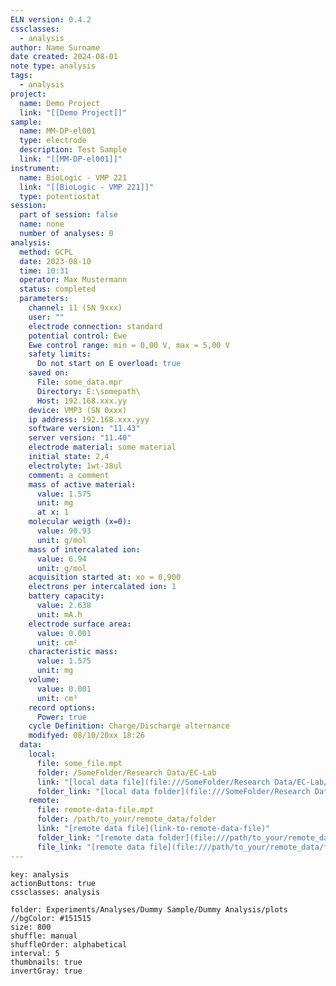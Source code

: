 ```yaml
---
ELN version: 0.4.2
cssclasses:
  - analysis
author: Name Surname
date created: 2024-08-01
note type: analysis
tags:
  - analysis
project:
  name: Demo Project
  link: "[[Demo Project]]"
sample:
  name: MM-DP-el001
  type: electrode
  description: Test Sample
  link: "[[MM-DP-el001]]"
instrument:
  name: BioLogic - VMP 221
  link: "[[BioLogic - VMP 221]]"
  type: potentiostat
session:
  part of session: false
  name: none
  number of analyses: 0
analysis:
  method: GCPL
  date: 2023-08-10
  time: 10:31
  operator: Max Mustermann
  status: completed
  parameters:
    channel: 11 (SN 9xxx)
    user: ""
    electrode connection: standard
    potential control: Ewe
    Ewe control range: min = 0,00 V, max = 5,00 V
    safety limits:
      Do not start on E overload: true
    saved on:
      File: some_data.mpr
      Directory: E:\somepath\
      Host: 192.168.xxx.yy
    device: VMP3 (SN 0xxx)
    ip address: 192.168.xxx.yyy
    software version: "11.43"
    server version: "11.40"
    electrode material: some material
    initial state: 2,4
    electrolyte: 1wt-38ul
    comment: a comment
    mass of active material:
      value: 1.575
      unit: mg
      at x: 1
    molecular weigth (x=0):
      value: 90.93
      unit: g/mol
    mass of intercalated ion:
      value: 6.94
      unit: g/mol
    acquisition started at: xo = 0,900
    electrons per intercalated ion: 1
    battery capacity:
      value: 2.638
      unit: mA.h
    electrode surface area:
      value: 0.001
      unit: cm²
    characteristic mass:
      value: 1.575
      unit: mg
    volume:
      value: 0.001
      unit: cm³
    record options:
      Power: true
    cycle Definition: Charge/Discharge alternance
    modifyed: 08/10/20xx 18:26
  data:
    local:
      file: some_file.mpt
      folder: /SomeFolder/Research Data/EC-Lab
      link: "[local data file](file:///SomeFolder/Research Data/EC-Lab/some_file.mpt)"
      folder_link: "[local data folder](file:///SomeFolder/Research Data/EC-Lab)"
    remote:
      file: remote-data-file.mpt
      folder: /path/to_your/remote_data/folder
      link: "[remote data file](link-to-remote-data-file)"
      folder_link: "[remote data folder](file:///path/to_your/remote_data/folder/)"
      file_link: "[remote data file](file:///path/to_your/remote_data/folder/remote-data-file.mpt)"
---
```



```eln-properties
key: analysis
actionButtons: true
cssclasses: analysis
```


```image-viewer
folder: Experiments/Analyses/Dummy Sample/Dummy Analysis/plots
//bgColor: #151515
size: 800
shuffle: manual
shuffleOrder: alphabetical
interval: 5
thumbnails: true
invertGray: true
```

